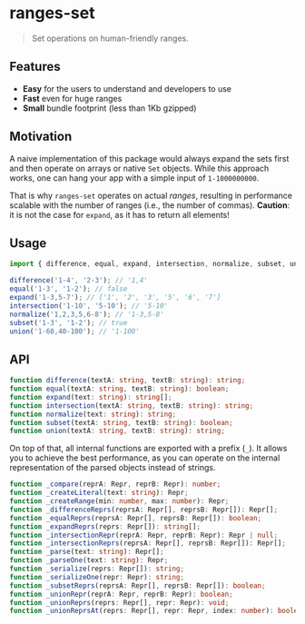 # ranges-set

> Set operations on human-friendly ranges.

## Features

* **Easy** for the users to understand and developers to use
* **Fast** even for huge ranges
* **Small** bundle footprint (less than 1Kb gzipped)

## Motivation

A naive implementation of this package would always expand the sets first and then operate on arrays or native `Set` objects. While this approach works, one can hang your app with a simple input of `1-1000000000`.

That is why `ranges-set` operates on actual _ranges_, resulting in performance scalable with the number of ranges (i.e., the number of commas). **Caution**: it is not the case for `expand`, as it has to return all elements!

## Usage

```ts
import { difference, equal, expand, intersection, normalize, subset, union } from 'ranges-set';

difference('1-4', '2-3'); // '1,4'
equal('1-3', '1-2'); // false
expand('1-3,5-7'); // ['1', '2', '3', '5', '6', '7']
intersection('1-10', '5-10'); // '5-10'
normalize('1,2,3,5,6-8'); // '1-3,5-8'
subset('1-3', '1-2'); // true
union('1-60,40-100'); // '1-100'
```

## API

```ts
function difference(textA: string, textB: string): string;
function equal(textA: string, textB: string): boolean;
function expand(text: string): string[];
function intersection(textA: string, textB: string): string;
function normalize(text: string): string;
function subset(textA: string, textB: string): boolean;
function union(textA: string, textB: string): string;
```

On top of that, all internal functions are exported with a prefix (`_`). It allows you to achieve the best performance, as you can operate on the internal representation of the parsed objects instead of strings.

```ts
function _compare(reprA: Repr, reprB: Repr): number;
function _createLiteral(text: string): Repr;
function _createRange(min: number, max: number): Repr;
function _differenceReprs(reprsA: Repr[], reprsB: Repr[]): Repr[];
function _equalReprs(reprsA: Repr[], reprsB: Repr[]): boolean;
function _expandReprs(reprs: Repr[]): string[];
function _intersectionRepr(reprA: Repr, reprB: Repr): Repr | null;
function _intersectionReprs(reprsA: Repr[], reprsB: Repr[]): Repr[];
function _parse(text: string): Repr[];
function _parseOne(text: string): Repr;
function _serialize(reprs: Repr[]): string;
function _serializeOne(repr: Repr): string;
function _subsetReprs(reprsA: Repr[], reprsB: Repr[]): boolean;
function _unionRepr(reprA: Repr, reprB: Repr): boolean;
function _unionReprs(reprs: Repr[], repr: Repr): void;
function _unionReprsAt(reprs: Repr[], repr: Repr, index: number): boolean;
```
